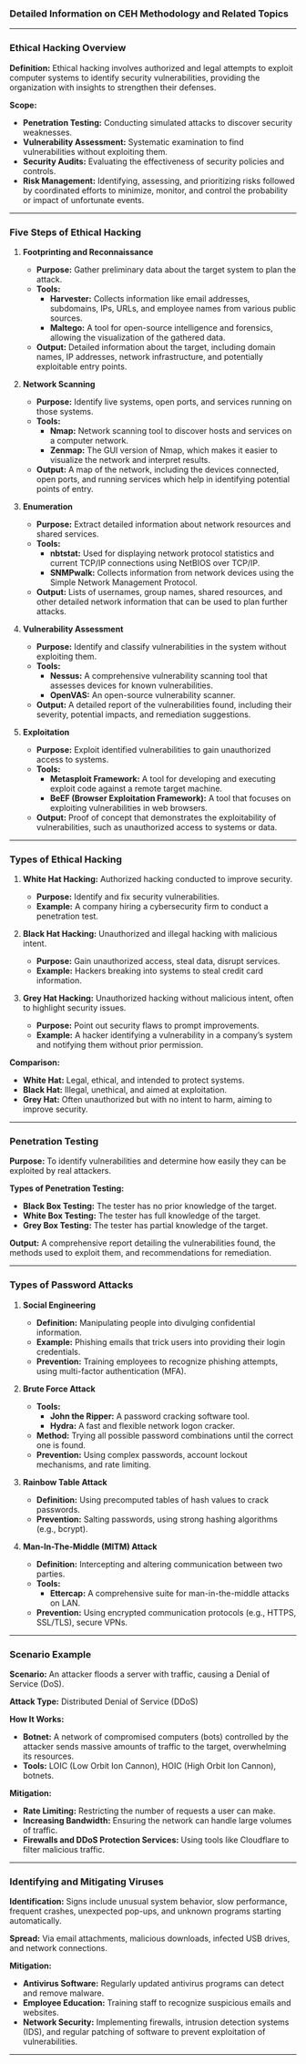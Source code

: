 ### Detailed Information on CEH Methodology and Related Topics

---

### Ethical Hacking Overview

**Definition:** Ethical hacking involves authorized and legal attempts to exploit computer systems to identify security vulnerabilities, providing the organization with insights to strengthen their defenses.

**Scope:**
- **Penetration Testing:** Conducting simulated attacks to discover security weaknesses.
- **Vulnerability Assessment:** Systematic examination to find vulnerabilities without exploiting them.
- **Security Audits:** Evaluating the effectiveness of security policies and controls.
- **Risk Management:** Identifying, assessing, and prioritizing risks followed by coordinated efforts to minimize, monitor, and control the probability or impact of unfortunate events.

---

### Five Steps of Ethical Hacking

1. **Footprinting and Reconnaissance**
   - **Purpose:** Gather preliminary data about the target system to plan the attack.
   - **Tools:** 
     - **Harvester:** Collects information like email addresses, subdomains, IPs, URLs, and employee names from various public sources.
     - **Maltego:** A tool for open-source intelligence and forensics, allowing the visualization of the gathered data.
   - **Output:** Detailed information about the target, including domain names, IP addresses, network infrastructure, and potentially exploitable entry points.

2. **Network Scanning**
   - **Purpose:** Identify live systems, open ports, and services running on those systems.
   - **Tools:**
     - **Nmap:** Network scanning tool to discover hosts and services on a computer network.
     - **Zenmap:** The GUI version of Nmap, which makes it easier to visualize the network and interpret results.
   - **Output:** A map of the network, including the devices connected, open ports, and running services which help in identifying potential points of entry.

3. **Enumeration**
   - **Purpose:** Extract detailed information about network resources and shared services.
   - **Tools:**
     - **nbtstat:** Used for displaying network protocol statistics and current TCP/IP connections using NetBIOS over TCP/IP.
     - **SNMPwalk:** Collects information from network devices using the Simple Network Management Protocol.
   - **Output:** Lists of usernames, group names, shared resources, and other detailed network information that can be used to plan further attacks.

4. **Vulnerability Assessment**
   - **Purpose:** Identify and classify vulnerabilities in the system without exploiting them.
   - **Tools:** 
     - **Nessus:** A comprehensive vulnerability scanning tool that assesses devices for known vulnerabilities.
     - **OpenVAS:** An open-source vulnerability scanner.
   - **Output:** A detailed report of the vulnerabilities found, including their severity, potential impacts, and remediation suggestions.

5. **Exploitation**
   - **Purpose:** Exploit identified vulnerabilities to gain unauthorized access to systems.
   - **Tools:** 
     - **Metasploit Framework:** A tool for developing and executing exploit code against a remote target machine.
     - **BeEF (Browser Exploitation Framework):** A tool that focuses on exploiting vulnerabilities in web browsers.
   - **Output:** Proof of concept that demonstrates the exploitability of vulnerabilities, such as unauthorized access to systems or data.

---

### Types of Ethical Hacking

1. **White Hat Hacking:** Authorized hacking conducted to improve security.
   - **Purpose:** Identify and fix security vulnerabilities.
   - **Example:** A company hiring a cybersecurity firm to conduct a penetration test.

2. **Black Hat Hacking:** Unauthorized and illegal hacking with malicious intent.
   - **Purpose:** Gain unauthorized access, steal data, disrupt services.
   - **Example:** Hackers breaking into systems to steal credit card information.

3. **Grey Hat Hacking:** Unauthorized hacking without malicious intent, often to highlight security issues.
   - **Purpose:** Point out security flaws to prompt improvements.
   - **Example:** A hacker identifying a vulnerability in a company’s system and notifying them without prior permission.

**Comparison:**
- **White Hat:** Legal, ethical, and intended to protect systems.
- **Black Hat:** Illegal, unethical, and aimed at exploitation.
- **Grey Hat:** Often unauthorized but with no intent to harm, aiming to improve security.

---

### Penetration Testing

**Purpose:** To identify vulnerabilities and determine how easily they can be exploited by real attackers.

**Types of Penetration Testing:**
- **Black Box Testing:** The tester has no prior knowledge of the target.
- **White Box Testing:** The tester has full knowledge of the target.
- **Grey Box Testing:** The tester has partial knowledge of the target.

**Output:** A comprehensive report detailing the vulnerabilities found, the methods used to exploit them, and recommendations for remediation.

---

### Types of Password Attacks

1. **Social Engineering**
   - **Definition:** Manipulating people into divulging confidential information.
   - **Example:** Phishing emails that trick users into providing their login credentials.
   - **Prevention:** Training employees to recognize phishing attempts, using multi-factor authentication (MFA).

2. **Brute Force Attack**
   - **Tools:** 
     - **John the Ripper:** A password cracking software tool.
     - **Hydra:** A fast and flexible network logon cracker.
   - **Method:** Trying all possible password combinations until the correct one is found.
   - **Prevention:** Using complex passwords, account lockout mechanisms, and rate limiting.

3. **Rainbow Table Attack**
   - **Definition:** Using precomputed tables of hash values to crack passwords.
   - **Prevention:** Salting passwords, using strong hashing algorithms (e.g., bcrypt).

4. **Man-In-The-Middle (MITM) Attack**
   - **Definition:** Intercepting and altering communication between two parties.
   - **Tools:**
     - **Ettercap:** A comprehensive suite for man-in-the-middle attacks on LAN.
   - **Prevention:** Using encrypted communication protocols (e.g., HTTPS, SSL/TLS), secure VPNs.

---

### Scenario Example

**Scenario:** An attacker floods a server with traffic, causing a Denial of Service (DoS).

**Attack Type:** Distributed Denial of Service (DDoS)

**How It Works:** 
- **Botnet:** A network of compromised computers (bots) controlled by the attacker sends massive amounts of traffic to the target, overwhelming its resources.
- **Tools:** LOIC (Low Orbit Ion Cannon), HOIC (High Orbit Ion Cannon), botnets.

**Mitigation:** 
- **Rate Limiting:** Restricting the number of requests a user can make.
- **Increasing Bandwidth:** Ensuring the network can handle large volumes of traffic.
- **Firewalls and DDoS Protection Services:** Using tools like Cloudflare to filter malicious traffic.

---

### Identifying and Mitigating Viruses

**Identification:** Signs include unusual system behavior, slow performance, frequent crashes, unexpected pop-ups, and unknown programs starting automatically.

**Spread:** Via email attachments, malicious downloads, infected USB drives, and network connections.

**Mitigation:**
- **Antivirus Software:** Regularly updated antivirus programs can detect and remove malware.
- **Employee Education:** Training staff to recognize suspicious emails and websites.
- **Network Security:** Implementing firewalls, intrusion detection systems (IDS), and regular patching of software to prevent exploitation of vulnerabilities.

---
